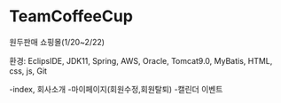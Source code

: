 # TeamCoffeeCup

원두판매 쇼핑몰(1/20~2/22)

환경: EclipsIDE, JDK11, Spring, AWS, Oracle, Tomcat9.0, MyBatis, HTML, css, js, Git


-index, 회사소개
-마이페이지(회원수정,회원탈퇴)
-캘린더 이벤트
